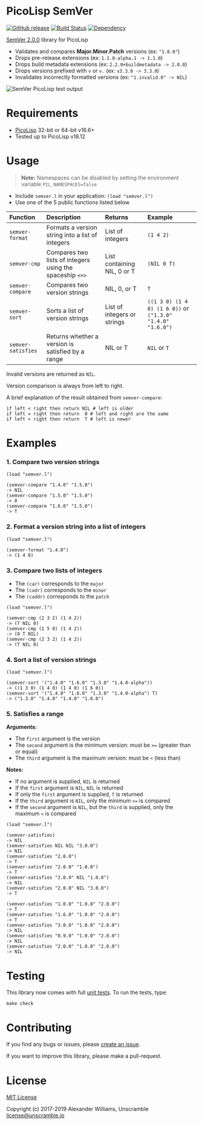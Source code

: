 # PicoLisp SemVer

[![GitHub release](https://img.shields.io/github/release/aw/picolisp-semver.svg)](https://github.com/aw/picolisp-semver) [![Build Status](https://travis-ci.org/aw/picolisp-semver.svg?branch=master)](https://travis-ci.org/aw/picolisp-semver) [![Dependency](https://img.shields.io/badge/[deps]&#32;picolisp--unit-v3.0.0-ff69b4.svg)](https://github.com/aw/picolisp-unit.git)

[SemVer 2.0.0](http://semver.org) library for PicoLisp

  * Validates and compares **Major.Minor.Patch** versions (ex: `"1.0.0"`)
  * Drops pre-release extensions (ex: `1.1.0-alpha.1 -> 1.1.0`)
  * Drops build metadata extensions (ex: `2.2.0+buildmetadata -> 2.0.0`)
  * Drops versions prefixed with `v` or `v.` (ex: `v3.3.0 -> 3.3.0`)
  * Invalidates incorrectly formatted versions (ex: `"1.invalid.0" -> NIL`)

![SemVer PicoLisp test output](https://cloud.githubusercontent.com/assets/153401/23364395/ceda769a-fcf6-11e6-9bf6-b7b0b8187f61.png)

# Requirements

  * [PicoLisp](http://picolisp.com) 32-bit or 64-bit v16.6+
  * Tested up to PicoLisp v18.12

# Usage

> **Note:** Namespaces can be disabled by setting the environment variable `PIL_NAMESPACES=false`

  * Include `semver.l` in your application: `(load "semver.l")`
  * Use one of the 5 public functions listed below

| Function | Description | Returns | Example |
| :---- | :---- | :---- | :---- |
| `semver-format` | Formats a version string into a list of integers | List of integers | `(1 4 2)` |
| `semver-cmp` | Compares two lists of integers using the spaceship `<=>` | List containing NIL, 0 or T | `(NIL 0 T)` |
| `semver-compare` | Compares two version strings | NIL, 0, or T | `T` |
| `semver-sort` | Sorts a list of version strings | List of integers or strings | `((1 3 0) (1 4 0) (1 6 0))` or `("1.3.0" "1.4.0" "1.6.0")` |
| `semver-satisfies` | Returns whether a version is satisfied by a range | NIL or T | `NIL` or `T` |

Invalid versions are returned as `NIL`.

Version comparison is always from left to right.

A brief explanation of the result obtained from `semver-compare`:

```
if left < right then return NIL # left is older
if left = right then return  0 # left and right are the same
if left > right then return  T # left is newer
```

# Examples

### 1. Compare two version strings

```
(load "semver.l")

(semver-compare "1.4.0" "1.5.0")
-> NIL
(semver-compare "1.5.0" "1.5.0")
-> 0
(semver-compare "1.6.0" "1.5.0")
-> T
```

### 2. Format a version string into a list of integers

```
(load "semver.l")

(semver-format "1.4.0")
-> (1 4 0)
```

### 3. Compare two lists of integers

  * The `(car)` corresponds to the `major`
  * The `(cadr)` corresponds to the `minor`
  * The `(caddr)` corresponds to the `patch`

```
(load "semver.l")

(semver-cmp (2 3 2) (1 4 2))
-> (T NIL 0)
(semver-cmp (1 5 0) (1 4 2))
-> (0 T NIL)
(semver-cmp (2 3 2) (1 4 2))
-> (T NIL 0)
```

### 4. Sort a list of version strings

```
(load "semver.l")

(semver-sort '("1.4.0" "1.6.0" "1.3.0" "1.4.0-alpha"))
-> ((1 3 0) (1 4 0) (1 4 0) (1 6 0))
(semver-sort '("1.4.0" "1.6.0" "1.3.0" "1.4.0-alpha") T)
-> ("1.3.0" "1.4.0" "1.4.0" "1.6.0")
```

### 5. Satisfies a range

**Arguments:**

  * The `first` argument is the version
  * The `second` argument is the minimum version: must be `>=` (greater than or equal)
  * The `third` argument is the maximum version: must be `<` (less than)

**Notes:**

  * If no argument is supplied, `NIL` is returned
  * If the `first` argument is `NIL`, `NIL` is returned
  * If only the `first` argument is supplied, `T` is returned
  * If the `third` argument is `NIL`, only the minimum `>=` is compared
  * If the `second` argument is `NIL`, but the `third` is supplied, only the maximum `<` is compared

```
(load "semver.l")

(semver-satisfies)
-> NIL
(semver-satisfies NIL NIL "3.0.0")
-> NIL
(semver-satisfies "2.0.0")
-> T
(semver-satisfies "2.0.0" "1.0.0")
-> T
(semver-satisfies "2.0.0" NIL "1.0.0")
-> NIL
(semver-satisfies "2.0.0" NIL "3.0.0")
-> T

(semver-satisfies "1.0.0" "1.0.0" "2.0.0")
-> T
(semver-satisfies "1.6.0" "1.0.0" "2.0.0")
-> T
(semver-satisfies "3.0.0" "1.0.0" "2.0.0")
-> NIL
(semver-satisfies "0.9.0" "1.0.0" "2.0.0")
-> NIL
(semver-satisfies "2.0.0" "1.0.0" "2.0.0")
-> NIL
```

# Testing

This library now comes with full [unit tests](https://github.com/aw/picolisp-unit). To run the tests, type:

    make check

# Contributing

If you find any bugs or issues, please [create an issue](https://github.com/aw/picolisp-semver/issues/new).

If you want to improve this library, please make a pull-request.

# License

[MIT License](LICENSE)

Copyright (c) 2017-2019 Alexander Williams, Unscramble <license@unscramble.jp>

